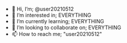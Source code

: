 - 👋 Hi, I’m; @user20210512
- 👀 I’m interested in; EVERYTHING
- 🌱 I’m currently learning; EVERYTHING
- 💞️ I’m looking to collaborate on; EVERYTHING
- 📫 How to reach me; "user20210512"

<!---
user20210512/user20210512 is a ✨ special ✨ repository because its `README.md` (this file) appears on your GitHub profile.
You can click the Preview link to take a look at your changes.
--->
